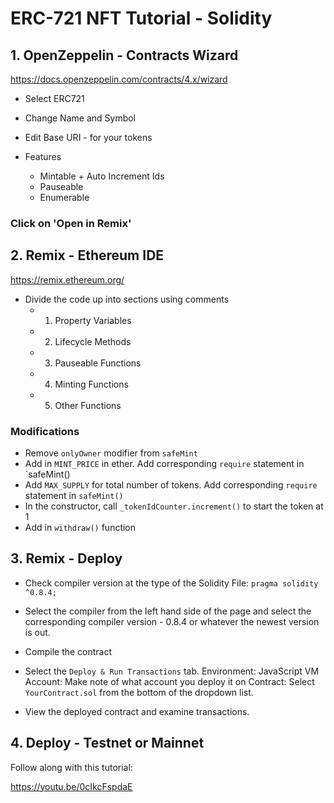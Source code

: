 # ERC-721 NFT Tutorial - Solidity

## 1. OpenZeppelin - Contracts Wizard

https://docs.openzeppelin.com/contracts/4.x/wizard

- Select ERC721

- Change Name and Symbol
- Edit Base URI - for your tokens
- Features
  - Mintable + Auto Increment Ids
  - Pauseable
  - Enumerable

### Click on 'Open in Remix'

## 2. Remix - Ethereum IDE

https://remix.ethereum.org/

- Divide the code up into sections using comments
  - 1. Property Variables
  - 2. Lifecycle Methods
  - 3. Pauseable Functions
  - 4. Minting Functions
  - 5. Other Functions

### Modifications

- Remove `onlyOwner` modifier from `safeMint`
- Add in `MINT_PRICE` in ether. Add corresponding `require` statement in `safeMint()
- Add `MAX_SUPPLY` for total number of tokens. Add corresponding `require` statement in `safeMint()`
- In the constructor, call `_tokenIdCounter.increment()` to start the token at 1
- Add in `withdraw()` function

## 3. Remix - Deploy

- Check compiler version at the type of the Solidity File:
  `pragma solidity ^0.8.4;`

- Select the compiler from the left hand side of the page and select the corresponding compiler version - 0.8.4 or whatever the newest version is out.

- Compile the contract

- Select the `Deploy & Run Transactions` tab.
  Environment: JavaScript VM
  Account: Make note of what account you deploy it on
  Contract: Select `YourContract.sol` from the bottom of the dropdown list.

- View the deployed contract and examine transactions.

## 4. Deploy - Testnet or Mainnet

Follow along with this tutorial:

https://youtu.be/0cIkcFspdaE

